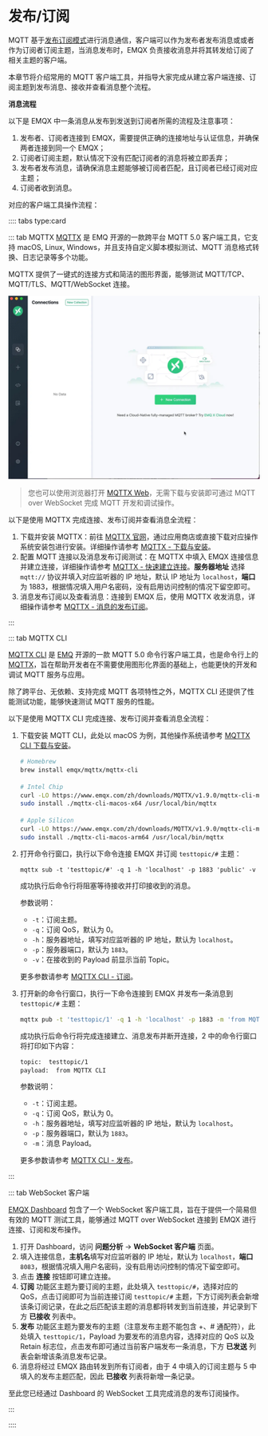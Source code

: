 # 发布/订阅

MQTT 基于[发布订阅模式](../mqtt/mqtt-publish-and-subscribe.md)进行消息通信，客户端可以作为发布者发布消息或或者作为订阅者订阅主题，当消息发布时，EMQX 负责接收消息并将其转发给订阅了相关主题的客户端。

本章节将介绍常用的 MQTT 客户端工具，并指导大家完成从建立客户端连接、订阅主题到发布消息、接收并查看消息整个流程。

**消息流程**

以下是 EMQX 中一条消息从发布到发送到订阅者所需的流程及注意事项：

1. 发布者、订阅者连接到 EMQX，需要提供正确的连接地址与认证信息，并确保两者连接到同一个 EMQX；
2. 订阅者订阅主题，默认情况下没有匹配订阅者的消息将被立即丢弃；
3. 发布者发布消息，请确保消息主题能够被订阅者匹配，且订阅者已经订阅对应主题；
4. 订阅者收到消息。

对应的客户端工具操作流程：

:::: tabs type:card

::: tab MQTTX
[MQTTX](https://mqttx.app/zh) 是 EMQ 开源的一款跨平台 MQTT 5.0 客户端工具，它支持 macOS, Linux, Windows，并且支持自定义脚本模拟测试、MQTT 消息格式转换、日志记录等多个功能。

MQTTX 提供了一键式的连接方式和简洁的图形界面，能够测试 MQTT/TCP、MQTT/TLS、MQTT/WebSocket 连接。

![mqttx over view](./assets/mqttx-gif.gif)

> 您也可以使用浏览器打开 [MQTTX Web](http://www.emqx.io/online-mqtt-client#/recent_connections)，无需下载与安装即可通过 MQTT over WebSocket 完成 MQTT 开发和调试操作。

以下是使用 MQTTX 完成连接、发布订阅并查看消息全流程：

1. 下载并安装 MQTTX：前往 [MQTTX 官网](https://mqttx.app/zh)，通过应用商店或直接下载对应操作系统安装包进行安装。详细操作请参考 [MQTTX - 下载与安装](https://mqttx.app/zh/docs/downloading-and-installation)。
2. 配置 MQTT 连接以及消息发布订阅测试：在 MQTTX 中填入 EMQX 连接信息并建立连接，详细操作请参考 [MQTTX - 快速建立连接](https://mqttx.app/zh/docs/get-started#%E5%BF%AB%E9%80%9F%E5%BB%BA%E7%AB%8B%E8%BF%9E%E6%8E%A5)。**服务器地址** 选择 `mqtt://` 协议并填入对应监听器的 IP 地址，默认 IP 地址为 `localhost`，**端口**为 1883，根据情况填入用户名密码，没有启用访问控制的情况下留空即可。
3. 消息发布订阅以及查看消息：连接到 EMQX 后，使用 MQTTX 收发消息，详细操作请参考 [MQTTX - 消息的发布订阅](https://mqttx.app/zh/docs/get-started#%E6%B6%88%E6%81%AF%E7%9A%84%E5%8F%91%E5%B8%83%E8%AE%A2%E9%98%85)。

:::

::: tab MQTTX CLI

[MQTTX CLI](https://mqttx.app/zh/cli) 是 [EMQ](https://www.emqx.com/zh) 开源的一款 MQTT 5.0 命令行客户端工具，也是命令行上的 [MQTTX](https://mqttx.app/zh)，旨在帮助开发者在不需要使用图形化界面的基础上，也能更快的开发和调试 MQTT 服务与应用。

除了跨平台、无依赖、支持完成 MQTT 各项特性之外，MQTTX CLI 还提供了性能测试功能，能够快速测试 MQTT 服务的性能。

以下是使用 MQTTX CLI 完成连接、发布订阅并查看消息全流程：

1. 下载安装 MQTT CLI，此处以 macOS 为例，其他操作系统请参考 [MQTTX CLI 下载与安装](https://mqttx.app/zh/docs/cli/downloading-and-installation)。
  
   ```bash
   # Homebrew
   brew install emqx/mqttx/mqttx-cli
   
   # Intel Chip
   curl -LO https://www.emqx.com/zh/downloads/MQTTX/v1.9.0/mqttx-cli-macos-x64
   sudo install ./mqttx-cli-macos-x64 /usr/local/bin/mqttx
   
   # Apple Silicon
   curl -LO https://www.emqx.com/zh/downloads/MQTTX/v1.9.0/mqttx-cli-macos-arm64
   sudo install ./mqttx-cli-macos-arm64 /usr/local/bin/mqttx
   ```


2. 打开命令行窗口，执行以下命令连接 EMQX 并订阅 `testtopic/#` 主题：

   ```shell
   mqttx sub -t 'testtopic/#' -q 1 -h 'localhost' -p 1883 'public' -v
   ```

   成功执行后命令行将阻塞等待接收并打印接收到的消息。

   参数说明：

   - `-t`：订阅主题。
   - `-q`：订阅 QoS，默认为 0。
   - `-h`：服务器地址，填写对应监听器的 IP 地址，默认为 `localhost`。
   - `-p`：服务器端口，默认为 `1883`。
   - `-v`：在接收到的 Payload 前显示当前 Topic。

   更多参数请参考 [MQTTX CLI - 订阅](https://mqttx.app/zh/docs/cli/get-started#%E8%AE%A2%E9%98%85)。

3. 打开新的命令行窗口，执行一下命令连接到 EMQX 并发布一条消息到 `testtopic/#` 主题：

   ```bash
   mqttx pub -t 'testtopic/1' -q 1 -h 'localhost' -p 1883 -m 'from MQTTX CLI'
   ```

   成功执行后命令行将完成连接建立、消息发布并断开连接，2 中的命令行窗口将打印如下内容：

   ```bash
   topic:  testtopic/1
   payload:  from MQTTX CLI
   ```

    参数说明：

   - `-t`：订阅主题。
   - `-q`：订阅 QoS，默认为 0。
   - `-h`：服务器地址，填写对应监听器的 IP 地址，默认为 `localhost`。
   - `-p`：服务器端口，默认为 `1883`。
   - `-m`：消息 Payload。

   更多参数请参考 [MQTTX CLI - 发布](https://mqttx.app/zh/docs/cli/get-started#%E5%8F%91%E5%B8%83)。

:::

::: tab WebSocket 客户端

[EMQX Dashboard](../dashboard/introduction.md) 包含了一个 WebSocket 客户端工具，旨在于提供一个简易但有效的 MQTT 测试工具，能够通过 MQTT over WebSocket 连接到 EMQX 进行连接、订阅和发布操作。

1. 打开 Dashboard，访问 **问题分析** -> **WebSocket 客户端** 页面。
2. 填入连接信息，**主机名**填写对应监听器的 IP 地址，默认为 `localhost`，**端口** `8083`，根据情况填入用户名密码，没有启用访问控制的情况下留空即可。
3. 点击 **连接** 按钮即可建立连接。
4. **订阅** 功能区主题为要订阅的主题，此处填入 `testtopic/#`，选择对应的 QoS，点击订阅即可为当前连接订阅 `testtopic/#` 主题，下方订阅列表会新增该条订阅记录，在此之后匹配该主题的消息都将转发到当前连接，并记录到下方 **已接收** 列表中。
5. **发布** 功能区主题为要发布的主题（注意发布主题不能包含 +、# 通配符），此处填入 `testtopic/1`，Payload 为要发布的消息内容，选择对应的 QoS 以及 Retain 标志位，点击发布即可通过当前客户端发布一条消息，下方 **已发送** 列表会新增该条消息发布记录。
6. 消息将经过 EMQX 路由转发到所有订阅者，由于 4 中填入的订阅主题与 5 中填入的发布主题匹配，因此 **已接收** 列表将新增一条记录。

至此您已经通过 Dashboard 的 WebSocket 工具完成消息的发布订阅操作。

:::

::::
